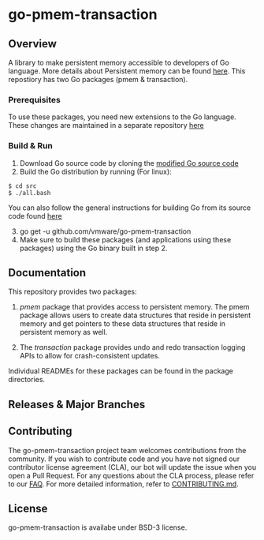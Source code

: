 

# go-pmem-transaction

## Overview
A library to make persistent memory accessible to developers of Go language. More details about Persistent memory can be found [here](https://docs.pmem.io/). This repostiory has two Go packages (pmem & transaction).

### Prerequisites
To use these packages, you need new extensions to the Go language. These changes are maintained in a separate repository [here](
https://github.com/jerrinsg/go-pmem)

### Build & Run

1. Download Go source code by cloning the [modified Go source code](https://github.com/jerrinsg/go-pmem)
2. Build the Go distribution by running (For linux):
```
$ cd src
$ ./all.bash

```
You can also follow the general instructions for building Go from its source code found [here](https://golang.org/doc/install/source#install)

3. go get -u github.com/vmware/go-pmem-transaction
4. Make sure to build these packages (and applications using these packages) using the Go binary built in step 2.

## Documentation
This repository provides two packages: 
1. *pmem* package that provides access to persistent memory. The pmem package allows users to create data structures that reside in persistent memory and get pointers to these data structures that reside in persistent memory as well.

2. The *transaction* package provides undo and redo transaction logging APIs to allow for crash-consistent updates. 

Individual READMEs for these packages can be found in the package directories.

## Releases & Major Branches

## Contributing

The go-pmem-transaction project team welcomes contributions from the community. If you wish to contribute code and you have not
signed our contributor license agreement (CLA), our bot will update the issue when you open a Pull Request. For any
questions about the CLA process, please refer to our [FAQ](https://cla.vmware.com/faq). For more detailed information,
refer to [CONTRIBUTING.md](CONTRIBUTING.md).

## License
go-pmem-transaction is availabe under BSD-3 license.
